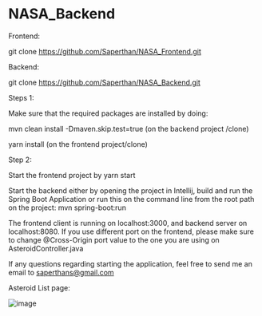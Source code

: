 # NASA_Backend

Frontend: 

git clone https://github.com/Saperthan/NASA_Frontend.git


Backend: 

git clone https://github.com/Saperthan/NASA_Backend.git


Steps 1: 

Make sure that the required packages are installed by doing:

mvn clean install -Dmaven.skip.test=true (on the backend project /clone)

yarn install (on the frontend project/clone)

Step 2:

Start the frontend project by yarn start

Start the backend either by opening the project in Intellij, build and run the Spring Boot Application or 
run this on the command line from the root path on the project: mvn spring-boot:run


The frontend client is running on localhost:3000, and backend server on localhost:8080. If you use different port on the frontend, please make sure to change @Cross-Origin port value to the one you are using on AsteroidController.java

If any questions regarding starting the application, feel free to send me an email to saperthans@gmail.com


Asteroid List page: 

![image](https://user-images.githubusercontent.com/31499924/226210789-f1d7a1f2-b865-4a0c-abaf-95c10d904d0e.png)



